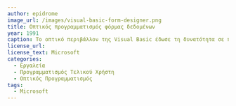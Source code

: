```yaml
---
author: epidrome
image_url: /images/visual-basic-form-designer.png
title: Οπτικός προγραμματισμός φόρμας δεδομένων 
year: 1991
caption: Το οπτικό περιβάλλον της Visual Basic έδωσε τη δυνατότητα σε πολλούς χρήστες που δεν ήταν ειδικοί της πληροφορικής να φτιάξουν προγράμματα για ειδικούς σκοπούς όπως αναζήτηση και ανάκτηση πληροφορίας από βάση δεδομένων, χωρίς να πρέπει μάθουν όλες τις λεπτομέρειες της ανάπτυξης λογισμικού. Ταυτόχρονα όμως ο σχεδιασμός περιορίζεται από τα διαθέσιμα αρχέτυπα με αποτέλεσμα την δημιουργία κινητών εφαρμογών που μοιάζουν και συμπεριφέρονται όπως οι επιτραπέζιες.
license_url:
license_text: Microsoft
categories:
  - Εργαλεία
  - Προγραμματισμός Τελικού Χρήστη
  - Οπτικός Προγραμματισμός
tags:
  - Microsoft
---
```

